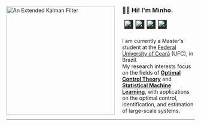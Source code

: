 
<div>
<div>
<img style="margin-right: 20px" align="left" alt="An Extended Kalman Filter" width=290px alt="GIF" src="https://tiominho.github.io/tiominho.github.io/static/res/misc/car.gif" />
</div>

<h3>👨‍💻 Hi! I'm Minho.</h3>

<div>
<div><a href="mailto:minhotmog@alu.ufc.br"><img style="background-color: #2A2A2A; margin-left:5px; margin-right: 5px" align="left" width="25px" alt="Minho | E-mail" src="https://tiominho.github.io/tiominho.github.io/static/res/imgs/icons/email.png"></a></div>
<div><a href="https://twitter.com/_tioMinho"><img style="background-color: #2A2A2A;margin-right: 5px" align="left" width="25px" alt="Minho | Twitter" src="https://tiominho.github.io/tiominho.github.io/static/res/imgs/icons/twitter.png"></a></div>
<div><a href="https://www.researchgate.net/profile/Otacilio_Neto5"><img style="background-color: #2A2A2A;margin-right: 5px" align="left" width="25px" alt="Minho | Research Gate"src="https://tiominho.github.io/tiominho.github.io/static/res/imgs/icons/regate.png"></a></div>
<div><a href="http://lattes.cnpq.br/1208872258439270"><img style="background-color: #2A2A2A;margin-right: 5px" align="left" width="25px" alt="Minho | Lattes" src="https://tiominho.github.io/tiominho.github.io/static/res/imgs/icons/lattes.png"></a></div>
</div>
<br />
<br />

<p>
  I am currently a Master's student at the <a href="http://www.ufc.br/">Federal University of Ceará</a> (UFC), in Brazil. <br>
  My research interests focus on the fields of <b><a href="https://en.wikipedia.org/wiki/Optimal_control">Optimal Control Theory</a></b> and <b><a href="https://en.wikipedia.org/wiki/Machine_learning">Statistical Machine Learning</a></b>, with applications on the optimal control, identification, and estimation of large-scale systems.
</p>
</div>

---
